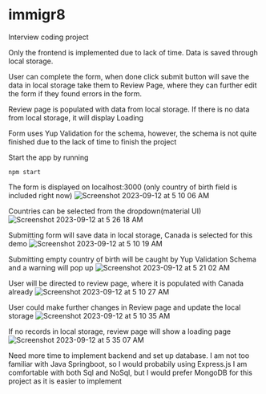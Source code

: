 # immigr8
Interview coding project

Only the frontend is implemented due to lack of time.
Data is saved through local storage.

User can complete the form, when done click submit button will save the data in local storage take them to Review Page, where they can further edit the form if they found errors in the form.

Review page is populated with data from local storage. If there is no data from local storage, it will display Loading

Form uses Yup Validation for the schema, however, the schema is not quite finished due to the lack of time to finish the project

Start the app by running 
```
npm start
```


The form is displayed on localhost:3000 (only country of birth field is included right now)
![Screenshot 2023-09-12 at 5 10 06 AM](https://github.com/jiaweizhong66/immigr8/assets/66694451/b2b37173-a6fd-49fc-a365-3dc605b6b0ea)

Countries can be selected from the dropdown(material UI)
![Screenshot 2023-09-12 at 5 26 18 AM](https://github.com/jiaweizhong66/immigr8/assets/66694451/e01f9550-9d72-45e0-bced-c13048b64f5e)

Submitting form will save data in local storage, Canada is selected for this demo
![Screenshot 2023-09-12 at 5 10 19 AM](https://github.com/jiaweizhong66/immigr8/assets/66694451/15b551ae-f301-4d55-8af1-8fd6920fca45)

Submitting empty country of birth will be caught by Yup Validation Schema and a warning will pop up
![Screenshot 2023-09-12 at 5 21 02 AM](https://github.com/jiaweizhong66/immigr8/assets/66694451/958c3383-7d28-4274-8f6c-26e3797a8057)

User will be directed to review page, where it is populated with Canada already
![Screenshot 2023-09-12 at 5 10 27 AM](https://github.com/jiaweizhong66/immigr8/assets/66694451/93249559-8476-43a7-ab3c-de90fdb57898)

User could make further changes in Review page and update the local storage
![Screenshot 2023-09-12 at 5 10 35 AM](https://github.com/jiaweizhong66/immigr8/assets/66694451/1ded6304-a6b3-4f6b-be45-b40968b67061)

If no records in local storage, review page will show a loading page
![Screenshot 2023-09-12 at 5 35 07 AM](https://github.com/jiaweizhong66/immigr8/assets/66694451/a2baa010-8a7e-4d8f-aed9-24036925e681)


Need more time to implement backend and set up database. I am not too familiar with Java Springboot, so I would probabily using Express.js
I am comfortable with both Sql and NoSql, but I would prefer MongoDB for this project as it is easier to implement
